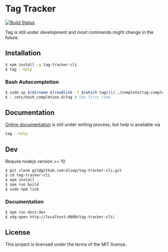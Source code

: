 # Tag Tracker
[![Build Status](https://travis-ci.org/eliep/tag-tracker-cli.svg?branch=master)](https://travis-ci.org/eliep/tag-tracker-cli)

Tag is still under development and most commands might change in the future.

## Installation
```bash
$ npm install -g tag-tracker-cli
$ tag --help
```

### Bash Autocompletion
```bash
$ sudo cp $(dirname $(readlink -f $(which tag)))/../complete/tag-completion.bash /etc/bash_completion.d/tag
$ . /etc/bash_completion.d/tag # the first time
```

## Documentation
[Online documentation](https://eliep.github.io/tag-tracker-cli/) is still under writing process, 
but help is available via
```bash
tag --help
```

## Dev
Require nodejs version >= 10

```bash
$ git clone git@github.com:eliep/tag-tracker-cli.git
$ cd tag-tracker-cli
$ npm install .
$ npm run build
$ sudo npm link
```

### Documentation
```bash
$ npm run docs:dev
$ xdg-open http://localhost:8080/tag-tracker-cli/
```

## License
This project is licensed under the terms of the MIT license.

